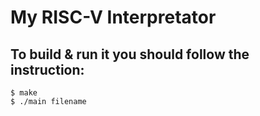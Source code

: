 # **My RISC-V Interpretator**

## To build & run it you should follow the instruction:
```
$ make
$ ./main filename
```
